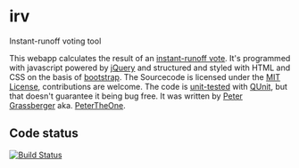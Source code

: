irv
===

Instant-runoff voting tool

This webapp calculates the result of an
[instant-runoff vote](https://en.wikipedia.org/wiki/Instant-runoff_voting).
It's programmed with javascript powered by [jQuery](http://jquery.com/) and
structured and styled with HTML and CSS on the basis of
[bootstrap](http://getbootstrap.com/). The Sourcecode is licensed under the
[MIT License](http://opensource.org/licenses/MIT), contributions are welcome.
The code is [unit-tested](http://petertheone.github.io/IRV/test/) with
[QUnit](http://qunitjs.com/), but that doesn't guarantee it being bug free. It
was written by [Peter Grassberger](http://petergrassberger.com) aka.
[PeterTheOne](https://twitter.com/PeterTheOne).

Code status
-----------
[![Build Status](https://travis-ci.org/PeterTheOne/IRV.svg?branch=master)](https://travis-ci.org/PeterTheOne/IRV)